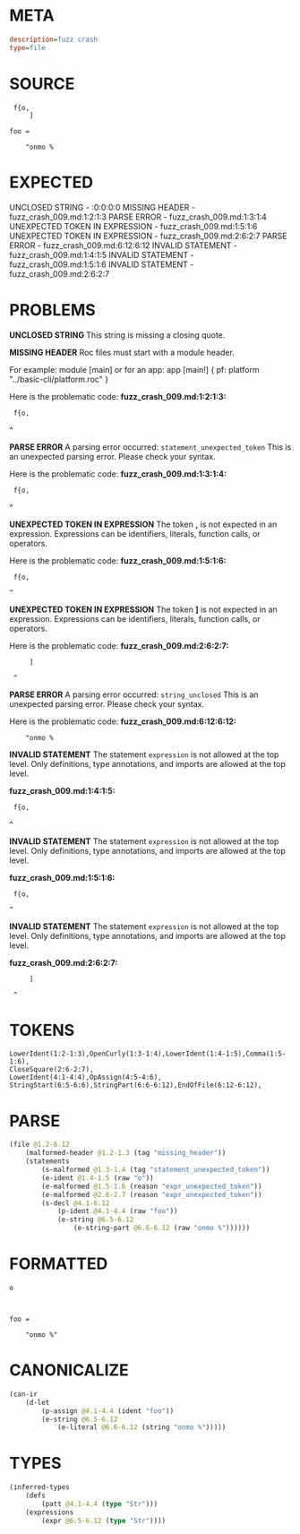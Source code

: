 # META
~~~ini
description=fuzz crash
type=file
~~~
# SOURCE
~~~roc
 f{o,
     ]

foo =

    "onmo %
~~~
# EXPECTED
UNCLOSED STRING - :0:0:0:0
MISSING HEADER - fuzz_crash_009.md:1:2:1:3
PARSE ERROR - fuzz_crash_009.md:1:3:1:4
UNEXPECTED TOKEN IN EXPRESSION - fuzz_crash_009.md:1:5:1:6
UNEXPECTED TOKEN IN EXPRESSION - fuzz_crash_009.md:2:6:2:7
PARSE ERROR - fuzz_crash_009.md:6:12:6:12
INVALID STATEMENT - fuzz_crash_009.md:1:4:1:5
INVALID STATEMENT - fuzz_crash_009.md:1:5:1:6
INVALID STATEMENT - fuzz_crash_009.md:2:6:2:7
# PROBLEMS
**UNCLOSED STRING**
This string is missing a closing quote.

**MISSING HEADER**
Roc files must start with a module header.

For example:
        module [main]
or for an app:
        app [main!] { pf: platform "../basic-cli/platform.roc" }

Here is the problematic code:
**fuzz_crash_009.md:1:2:1:3:**
```roc
 f{o,
```
 ^


**PARSE ERROR**
A parsing error occurred: `statement_unexpected_token`
This is an unexpected parsing error. Please check your syntax.

Here is the problematic code:
**fuzz_crash_009.md:1:3:1:4:**
```roc
 f{o,
```
  ^


**UNEXPECTED TOKEN IN EXPRESSION**
The token **,** is not expected in an expression.
Expressions can be identifiers, literals, function calls, or operators.

Here is the problematic code:
**fuzz_crash_009.md:1:5:1:6:**
```roc
 f{o,
```
    ^


**UNEXPECTED TOKEN IN EXPRESSION**
The token **]** is not expected in an expression.
Expressions can be identifiers, literals, function calls, or operators.

Here is the problematic code:
**fuzz_crash_009.md:2:6:2:7:**
```roc
     ]
```
     ^


**PARSE ERROR**
A parsing error occurred: `string_unclosed`
This is an unexpected parsing error. Please check your syntax.

Here is the problematic code:
**fuzz_crash_009.md:6:12:6:12:**
```roc
    "onmo %
```
           


**INVALID STATEMENT**
The statement `expression` is not allowed at the top level.
Only definitions, type annotations, and imports are allowed at the top level.

**fuzz_crash_009.md:1:4:1:5:**
```roc
 f{o,
```
   ^


**INVALID STATEMENT**
The statement `expression` is not allowed at the top level.
Only definitions, type annotations, and imports are allowed at the top level.

**fuzz_crash_009.md:1:5:1:6:**
```roc
 f{o,
```
    ^


**INVALID STATEMENT**
The statement `expression` is not allowed at the top level.
Only definitions, type annotations, and imports are allowed at the top level.

**fuzz_crash_009.md:2:6:2:7:**
```roc
     ]
```
     ^


# TOKENS
~~~zig
LowerIdent(1:2-1:3),OpenCurly(1:3-1:4),LowerIdent(1:4-1:5),Comma(1:5-1:6),
CloseSquare(2:6-2:7),
LowerIdent(4:1-4:4),OpAssign(4:5-4:6),
StringStart(6:5-6:6),StringPart(6:6-6:12),EndOfFile(6:12-6:12),
~~~
# PARSE
~~~clojure
(file @1.2-6.12
	(malformed-header @1.2-1.3 (tag "missing_header"))
	(statements
		(s-malformed @1.3-1.4 (tag "statement_unexpected_token"))
		(e-ident @1.4-1.5 (raw "o"))
		(e-malformed @1.5-1.6 (reason "expr_unexpected_token"))
		(e-malformed @2.6-2.7 (reason "expr_unexpected_token"))
		(s-decl @4.1-6.12
			(p-ident @4.1-4.4 (raw "foo"))
			(e-string @6.5-6.12
				(e-string-part @6.6-6.12 (raw "onmo %"))))))
~~~
# FORMATTED
~~~roc
o



foo = 

	"onmo %"
~~~
# CANONICALIZE
~~~clojure
(can-ir
	(d-let
		(p-assign @4.1-4.4 (ident "foo"))
		(e-string @6.5-6.12
			(e-literal @6.6-6.12 (string "onmo %")))))
~~~
# TYPES
~~~clojure
(inferred-types
	(defs
		(patt @4.1-4.4 (type "Str")))
	(expressions
		(expr @6.5-6.12 (type "Str"))))
~~~
